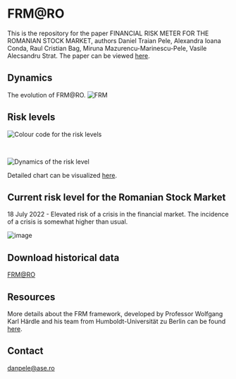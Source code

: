 # FRM@RO

This is the repository for the paper FINANCIAL RISK METER FOR THE ROMANIAN STOCK MARKET, authors Daniel Traian Pele, Alexandra Ioana Conda, Raul Cristian Bag, Miruna Mazurencu-Marinescu-Pele, Vasile Alecsandru Strat.
The paper can be viewed [here]().

## Dynamics

The evolution of FRM@RO.
![FRM](/frm_ro/docs/FRM_RO.png)

## Risk levels

![Colour code for the risk levels](/frm_ro/docs/color_code.png)

<br/>

![Dynamics of the risk level](/frm_ro/docs/FRM_risk.png)

Detailed chart can be visualized [here](https://danpele.github.io/frm_ro/docs/FRM_RO.html).

## Current risk level for the Romanian Stock Market

18 July 2022 - Elevated risk of a crisis in the financial market.	The incidence of a crisis is somewhat higher than usual.
<br/>

![image](https://user-images.githubusercontent.com/26813254/180007988-deb9a0a0-9efb-4e0f-99cd-54135b5143bf.png)


## Download historical data

[FRM@RO](/frm_ro/docs/frm.csv)

## Resources

More details about the FRM framework, developed by Professor Wolfgang Karl Härdle and his team from Humboldt-Universität zu Berlin can be found [here](http://frm.wiwi.hu-berlin.de/).

## Contact
danpele@ase.ro
